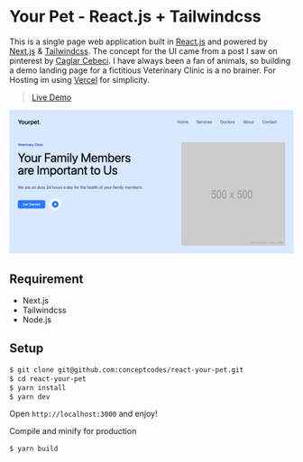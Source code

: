 # Your Pet - React.js + Tailwindcss
This is a single page web application built in [React.js](https://reactjs.org) and powered by [Next.js](https://nextjs.org) & [Tailwindcss](https://tailwindcss.com). The concept for the UI came from a post I saw on pinterest by [Caglar Cebeci](https://dribbble.com/shots/15335469-Veterinary-Clinic-Landing-Page/attachments/7094348?mode=media). I have always been a fan of animals, so building a demo landing page for a fictitious Veterinary Clinic is a no brainer. For Hosting im using [Vercel](https://vercel.com) for simplicity.

> [Live Demo](https://react-your-pet.vercel.app/)

![demo_screenshot](./demo.png)

## Requirement
- Next.js
- Tailwindcss
- Node.js

## Setup

```
$ git clone git@github.com:conceptcodes/react-your-pet.git
$ cd react-your-pet
$ yarn install
$ yarn dev
```
Open `http://localhost:3000` and enjoy!


Compile and minify for production
```
$ yarn build
```






